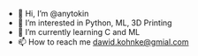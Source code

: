 - 👋 Hi, I’m @anytokin
- 👀 I’m interested in Python, ML, 3D Printing
- 🌱 I’m currently learning C and ML
- 📫 How to reach me dawid.kohnke@gmial.com

<!---
anytokin/anytokin is a ✨ special ✨ repository because its `README.md` (this file) appears on your GitHub profile.
You can click the Preview link to take a look at your changes.
- 💞️ I’m looking to collaborate on ...
--->
